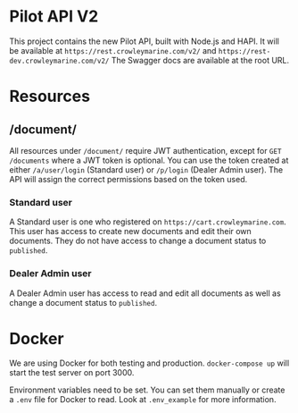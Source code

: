 # Pilot API V2
This project contains the new Pilot API, built with Node.js and HAPI. It will be available at `https://rest.crowleymarine.com/v2/` and `https://rest-dev.crowleymarine.com/v2/` The Swagger docs are available at the root URL.

# Resources

## /document/
All resources under `/document/` require JWT authentication, except for `GET /documents` where a JWT token is optional. You can use the token created at either `/a/user/login` (Standard user) or `/p/login` (Dealer Admin user). The API will assign the correct permissions based on the token used.

### Standard user
A Standard user is one who registered on `https://cart.crowleymarine.com`. This user has access to create new documents and edit their own documents. They do not have access to change a document status to `published`.

### Dealer Admin user
A Dealer Admin user has access to read and edit all documents as well as change a document status to `published`.

# Docker
We are using Docker for both testing and production. `docker-compose up` will start the test server on port 3000.  

Environment variables need to be set. You can set them manually or create a `.env` file for Docker to read.  Look at `.env_example` for more information.